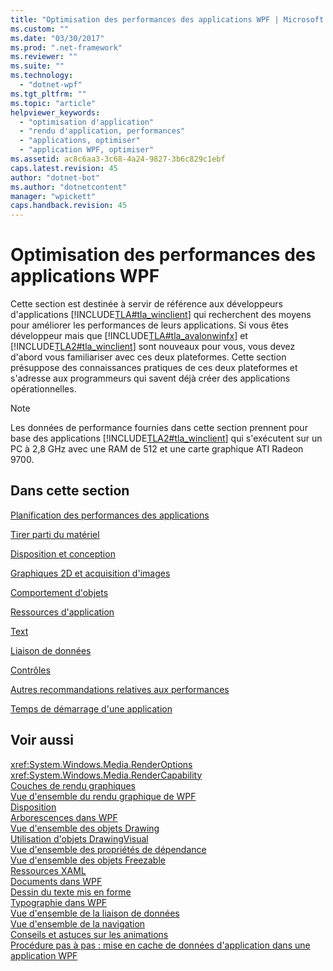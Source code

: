 ```yaml
---
title: "Optimisation des performances des applications WPF | Microsoft Docs"
ms.custom: ""
ms.date: "03/30/2017"
ms.prod: ".net-framework"
ms.reviewer: ""
ms.suite: ""
ms.technology: 
  - "dotnet-wpf"
ms.tgt_pltfrm: ""
ms.topic: "article"
helpviewer_keywords: 
  - "optimisation d'application"
  - "rendu d'application, performances"
  - "applications, optimiser"
  - "application WPF, optimiser"
ms.assetid: ac8c6aa3-3c68-4a24-9827-3b6c829c1ebf
caps.latest.revision: 45
author: "dotnet-bot"
ms.author: "dotnetcontent"
manager: "wpickett"
caps.handback.revision: 45
---
```

# Optimisation des performances des applications WPF
Cette section est destinée à servir de référence aux développeurs d'applications [!INCLUDE[TLA#tla_winclient](../../../../includes/tlasharptla-winclient-md.md)] qui recherchent des moyens pour améliorer les performances de leurs applications.  Si vous êtes développeur mais que [!INCLUDE[TLA#tla_avalonwinfx](../../../../includes/tlasharptla-avalonwinfx-md.md)] et [!INCLUDE[TLA2#tla_winclient](../../../../includes/tla2sharptla-winclient-md.md)] sont nouveaux pour vous, vous devez d'abord vous familiariser avec ces deux plateformes.  Cette section présuppose des connaissances pratiques de ces deux plateformes et s'adresse aux programmeurs qui savent déjà créer des applications opérationnelles.  
  
> [!NOTE]
>  Les données de performance fournies dans cette section prennent pour base des applications [!INCLUDE[TLA2#tla_winclient](../../../../includes/tla2sharptla-winclient-md.md)] qui s'exécutent sur un PC à 2,8 GHz avec une RAM de 512 et une carte graphique ATI Radeon 9700.  
  
## Dans cette section  
 [Planification des performances des applications](../../../../docs/framework/wpf/advanced/planning-for-application-performance.md)  
  
 [Tirer parti du matériel](../../../../docs/framework/wpf/advanced/optimizing-performance-taking-advantage-of-hardware.md)  
  
 [Disposition et conception](../../../../docs/framework/wpf/advanced/optimizing-performance-layout-and-design.md)  
  
 [Graphiques 2D et acquisition d'images](../../../../docs/framework/wpf/advanced/optimizing-performance-2d-graphics-and-imaging.md)  
  
 [Comportement d'objets](../../../../docs/framework/wpf/advanced/optimizing-performance-object-behavior.md)  
  
 [Ressources d'application](../../../../docs/framework/wpf/advanced/optimizing-performance-application-resources.md)  
  
 [Text](../../../../docs/framework/wpf/advanced/optimizing-performance-text.md)  
  
 [Liaison de données](../../../../docs/framework/wpf/advanced/optimizing-performance-data-binding.md)  
  
 [Contrôles](../../../../docs/framework/wpf/advanced/optimizing-performance-controls.md)  
  
 [Autres recommandations relatives aux performances](../../../../docs/framework/wpf/advanced/optimizing-performance-other-recommendations.md)  
  
 [Temps de démarrage d'une application](../../../../docs/framework/wpf/advanced/application-startup-time.md)  
  
## Voir aussi  
 <xref:System.Windows.Media.RenderOptions>   
 <xref:System.Windows.Media.RenderCapability>   
 [Couches de rendu graphiques](../../../../docs/framework/wpf/advanced/graphics-rendering-tiers.md)   
 [Vue d'ensemble du rendu graphique de WPF](../../../../docs/framework/wpf/graphics-multimedia/wpf-graphics-rendering-overview.md)   
 [Disposition](../../../../docs/framework/wpf/advanced/layout.md)   
 [Arborescences dans WPF](../../../../docs/framework/wpf/advanced/trees-in-wpf.md)   
 [Vue d'ensemble des objets Drawing](../../../../docs/framework/wpf/graphics-multimedia/drawing-objects-overview.md)   
 [Utilisation d'objets DrawingVisual](../../../../docs/framework/wpf/graphics-multimedia/using-drawingvisual-objects.md)   
 [Vue d'ensemble des propriétés de dépendance](../../../../docs/framework/wpf/advanced/dependency-properties-overview.md)   
 [Vue d'ensemble des objets Freezable](../../../../docs/framework/wpf/advanced/freezable-objects-overview.md)   
 [Ressources XAML](../../../../docs/framework/wpf/advanced/xaml-resources.md)   
 [Documents dans WPF](../../../../docs/framework/wpf/advanced/documents-in-wpf.md)   
 [Dessin du texte mis en forme](../../../../docs/framework/wpf/advanced/drawing-formatted-text.md)   
 [Typographie dans WPF](../../../../docs/framework/wpf/advanced/typography-in-wpf.md)   
 [Vue d'ensemble de la liaison de données](../../../../docs/framework/wpf/data/data-binding-overview.md)   
 [Vue d'ensemble de la navigation](../../../../docs/framework/wpf/app-development/navigation-overview.md)   
 [Conseils et astuces sur les animations](../../../../docs/framework/wpf/graphics-multimedia/animation-tips-and-tricks.md)   
 [Procédure pas à pas : mise en cache de données d'application dans une application WPF](../../../../docs/framework/wpf/advanced/walkthrough-caching-application-data-in-a-wpf-application.md)